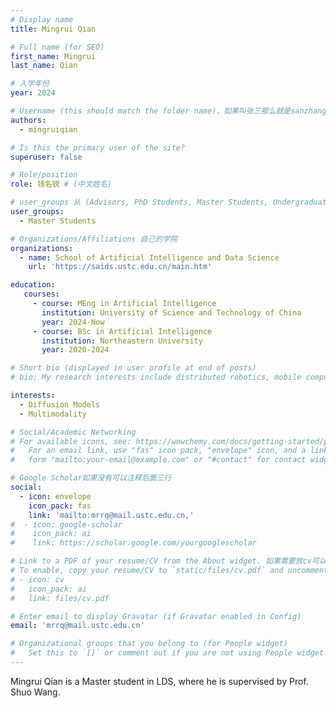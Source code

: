 ```yaml
---
# Display name
title: Mingrui Qian

# Full name (for SEO)
first_name: Mingrui
last_name: Qian

# 入学年份
year: 2024

# Username (this should match the folder name)，如果叫张三那么就是sanzhang
authors:
  - mingruiqian

# Is this the primary user of the site? 
superuser: false

# Role/position 
role: 钱名锐 # (中文姓名)

# user_groups 从 (Advisors, PhD Students, Master Students, Undergraduate) 从这四个里面选
user_groups:
  - Master Students

# Organizations/Affiliations 自己的学院
organizations:
  - name: School of Artificial Intelligence and Data Science
    url: 'https://saids.ustc.edu.cn/main.htm'

education:
   courses:
     - course: MEng in Artificial Intelligence
       institution: University of Science and Technology of China
       year: 2024-Now
     - course: BSc in Artificial Intelligence
       institution: Northeastern University
       year: 2020-2024

# Short bio (displayed in user profile at end of posts)
# bio: My research interests include distributed robotics, mobile computing and programmable matter.

interests:
  - Diffusion Models
  - Multimodality

# Social/Academic Networking
# For available icons, see: https://wowchemy.com/docs/getting-started/page-builder/#icons
#   For an email link, use "fas" icon pack, "envelope" icon, and a link in the
#   form "mailto:your-email@example.com" or "#contact" for contact widget.

# Google Scholar如果没有可以注释后面三行
social:
  - icon: envelope
    icon_pack: fas
    link: 'mailto:mrrq@mail.ustc.edu.cn,'
#  - icon: google-scholar
#    icon_pack: ai
#    link: https://scholar.google.com/yourgooglescholar

# Link to a PDF of your resume/CV from the About widget. 如果需要放cv可以发给我
# To enable, copy your resume/CV to `static/files/cv.pdf` and uncomment the lines below.
# - icon: cv
#   icon_pack: ai
#   link: files/cv.pdf

# Enter email to display Gravatar (if Gravatar enabled in Config)
email: 'mrrq@mail.ustc.edu.cn'

# Organizational groups that you belong to (for People widget)
#   Set this to `[]` or comment out if you are not using People widget.
---
```


Mingrui Qian is a Master student in LDS, where he is supervised by Prof. Shuo Wang.

